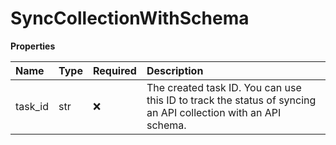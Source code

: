 # SyncCollectionWithSchema

**Properties**

| Name    | Type | Required | Description                                                                                                   |
| :------ | :--- | :------- | :------------------------------------------------------------------------------------------------------------ |
| task_id | str  | ❌       | The created task ID. You can use this ID to track the status of syncing an API collection with an API schema. |

<!-- This file was generated by liblab | https://liblab.com/ -->
